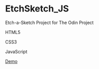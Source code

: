 # EtchSketch_JS
Etch-a-Sketch Project for The Odin Project

HTML5

CSS3

JavaScript

<a href = "https://jacc178.github.io/Etch-a-Sketch_JS/">Demo</a>
